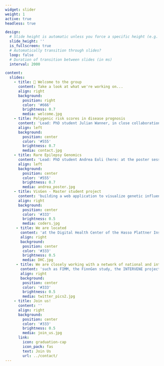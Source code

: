 ```yaml
---
widget: slider
weight: 1
active: true
headless: true

design:
  # Slide height is automatic unless you force a specific height (e.g. '400px')
  slide_height: ''
  is_fullscreen: true
  # Automatically transition through slides?
  loop: false
  # Duration of transition between slides (in ms)
  interval: 2000

content:
  slides:
    - title: 👋 Welcome to the group
      content: Take a look at what we're working on...
      align: right
      background:
        position: right
        color: '#666'
        brightness: 0.7
        media: welcome.jpg
    - title: Polygenic risk scores in disease prognosis
      content: 'Lead: PhD student Julian Wanner, in close collaboration with the INTERVENE project (funding: Horizon 2020)'
      align: left
      background:
        position: center
        color: '#555'
        brightness: 0.7
        media: contact.jpg
    - title: Rare Epilepsy Genomics
      content: 'Lead: PhD student Andrea Eoli (here: at the poster session of the Digital Health Center 5 year anniversary)'
      align: left
      background:
        position: center
        color: '#555'
        brightness: 0.7
        media: andrea_poster.jpg
    - title: VisGen - Master student project
      content: 'building a web application to visualize genetic influences on disease risk from personal genomic data'
      align: right
      background:
        position: center
        color: '#333'
        brightness: 0.5
        media: coders.jpg
     - title: We are located 
       content: 'at the Digital Health Center of the Hasso Plattner Institute in Potsdam (Germany)'
       align: right
       background:
        position: center
        color: '#333'
        brightness: 0.5
        media: DHC.jpg
     - title: We are closely working with a network of national and international collaborators
       content: 'such as FIMM, the FinnGen study, the INTERVENE project, the Hasso Plattner Institute at Mount Sinai (NY), the University of Leipzig'
       align: right
       background:
        position: center
        color: '#333'
        brightness: 0.5
        media: twitter_pics2.jpg
    - title: Join us!
      content: ''
      align: right
      background:
        position: center
        color: '#333'
        brightness: 0.5
        media: join_us.jpg
      link:
        icon: graduation-cap
        icon_pack: fas
        text: Join Us
        url: ../contact/
---
```


